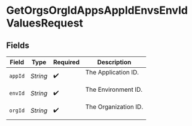 # GetOrgsOrgIdAppsAppIdEnvsEnvIdValuesRequest


## Fields

| Field                  | Type                   | Required               | Description            |
| ---------------------- | ---------------------- | ---------------------- | ---------------------- |
| `appId`                | *String*               | :heavy_check_mark:     | The Application ID.<br/><br/> |
| `envId`                | *String*               | :heavy_check_mark:     | The Environment ID.<br/><br/> |
| `orgId`                | *String*               | :heavy_check_mark:     | The Organization ID.<br/><br/> |